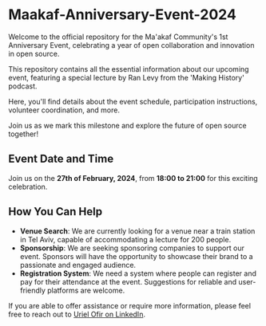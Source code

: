 # Maakaf-Anniversary-Event-2024
Welcome to the official repository for the Ma'akaf Community's 1st Anniversary Event, celebrating a year of open collaboration and innovation in open source.

This repository contains all the essential information about our upcoming event, featuring a special lecture by Ran Levy from the 'Making History' podcast.

Here, you'll find details about the event schedule, participation instructions, volunteer coordination, and more.

Join us as we mark this milestone and explore the future of open source together!

## Event Date and Time
Join us on the **27th of February, 2024**, from **18:00 to 21:00** for this exciting celebration.

## How You Can Help
- **Venue Search**: We are currently looking for a venue near a train station in Tel Aviv, capable of accommodating a lecture for 200 people.
- **Sponsorship**: We are seeking sponsoring companies to support our event. Sponsors will have the opportunity to showcase their brand to a passionate and engaged audience.
- **Registration System**: We need a system where people can register and pay for their attendance at the event. Suggestions for reliable and user-friendly platforms are welcome.

If you are able to offer assistance or require more information, please feel free to reach out to [Uriel Ofir on LinkedIn](https://www.linkedin.com/in/uriel-ofir/).
